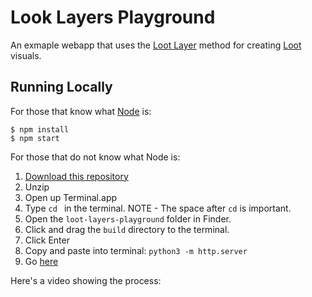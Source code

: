 # Look Layers Playground

An exmaple webapp that uses the [Loot Layer](https://github.com/jordanmessina/loot-layers) method for creating [Loot](https://www.lootproject.com/) visuals.

## Running Locally

For those that know what [Node](https://nodejs.org/en/) is:

```
$ npm install
$ npm start
```

For those that do not know what Node is:

1. [Download this repository](https://github.com/jordanmessina/loot-layers-playground/archive/refs/heads/master.zip)
2. Unzip
3. Open up Terminal.app
4. Type `cd ` in the terminal. NOTE - The space after `cd` is important.
4. Open the `loot-layers-playground` folder in Finder.
5. Click and drag the `build` directory to the terminal.
6. Click Enter
7. Copy and paste into terminal: `python3 -m http.server`
8. Go [here](http://localhost:8000)

Here's a video showing the process: 

